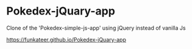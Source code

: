# Pokedex-jQuary-app

Clone of the 'Pokedex-simple-js-app' using jQuery instead of vanilla Js

https://funkateer.github.io/Pokedex-jQuary-app